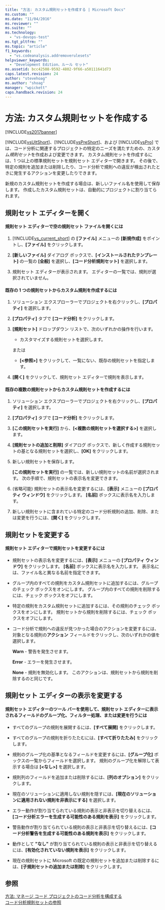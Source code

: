 ```yaml
---
title: "方法: カスタム規則セットを作成する | Microsoft Docs"
ms.custom: ""
ms.date: "11/04/2016"
ms.reviewer: ""
ms.suite: ""
ms.technology: 
  - "vs-devops-test"
ms.tgt_pltfrm: ""
ms.topic: "article"
f1_keywords: 
  - "vs.codeanalysis.addremoverulesets"
helpviewer_keywords: 
  - "Development Edition、ルール セット"
ms.assetid: bcc42508-9592-4802-9f66-a50111641d73
caps.latest.revision: 24
author: "stevehoag"
ms.author: "shoag"
manager: "wpickett"
caps.handback.revision: 24
---
```

# 方法: カスタム規則セットを作成する
[!INCLUDE[vs2017banner](../code-quality/includes/vs2017banner.md)]

[!INCLUDE[vsUltShort](../code-quality/includes/vsultshort_md.md)]、[!INCLUDE[vsPreShort](../code-quality/includes/vspreshort_md.md)]、および [!INCLUDE[vsPro](../code-quality/includes/vspro_md.md)] では、コード分析に関連するプロジェクトの特定のニーズを満たすための、カスタム*規則セット*を作成および変更できます。  カスタム規則セットを作成するには、1 つ以上の標準規則セットを規則セット エディターで開きます。  その後で、特定の規則を追加または削除したり、コード分析で規則への違反が検出されたときに発生するアクションを変更したりできます。  
  
 新規のカスタム規則セットを作成する場合は、新しいファイル名を使用して保存します。  作成したカスタム規則セットは、自動的にプロジェクトに割り当てられます。  
  
## 規則セット エディターを開く  
  
#### 規則セット エディターで空の規則セット ファイルを開くには  
  
1.  [!INCLUDE[vs_current_short](../code-quality/includes/vs_current_short_md.md)] の **\[ファイル\]** メニューの **\[新規作成\]** をポイントし、**\[ファイル\]** をクリックします。  
  
2.  **\[新しいファイル\]** ダイアログ ボックスで、**\[インストールされたテンプレート\]** の一覧の **\[全般\]** を選択し、**\[コード分析規則セット\]** を選択します。  
  
3.  規則セット エディターが表示されます。  エディターの一覧では、規則が選択されていません。  
  
#### 既存の 1 つの規則セットからカスタム規則を作成するには  
  
1.  ソリューション エクスプローラーでプロジェクトを右クリックし、**\[プロパティ\]** を選択します。  
  
2.  **\[プロパティ\]** タブで **\[コード分析\]** をクリックします。  
  
3.  **\[規則セット\]** ドロップダウン リストで、次のいずれかの操作を行います。  
  
    -   カスタマイズする規則セットを選択します。  
  
     または  
  
    -   **\[\<参照\>\]** をクリックして、一覧にない、既存の規則セットを指定します。  
  
4.  **\[開く\]** をクリックして、規則セット エディターで規則を表示します。  
  
#### 既存の複数の規則セットからカスタム規則セットを作成するには  
  
1.  ソリューション エクスプローラーでプロジェクトを右クリックし、**\[プロパティ\]** を選択します。  
  
2.  **\[プロパティ\]** タブで **\[コード分析\]** をクリックします。  
  
3.  **\[この規則セットを実行\]** から、**\[\<複数の規則セットを選択する\>\]** を選択します。  
  
4.  **\[規則セットの追加と削除\]** ダイアログ ボックスで、新しく作成する規則セットの基となる規則セットを選択し、**\[OK\]** をクリックします。  
  
5.  新しい規則セットを保存します。  
  
     **\[この規則セットを実行\]** の一覧では、新しい規則セットの名前が選択されます。  次の手順で、規則セットの表示名を変更できます。  
  
6.  \(省略可能\) 規則セットの表示名を変更するには、**\[表示\]** メニューの **\[プロパティ ウィンドウ\]** をクリックします。  **\[名前\]** ボックスに表示名を入力します。  
  
7.  新しい規則セットに含まれている特定のコード分析規則の追加、削除、または変更を行うには、**\[開く\]** をクリックします。  
  
## 規則セットを変更する  
  
#### 規則セット エディターで規則セットを変更するには  
  
-   規則セットの表示名を変更するには、**\[表示\]** メニューの **\[プロパティ ウィンドウ\]** をクリックします。  **\[名前\]** ボックスに表示名を入力します。  表示名には、ファイル名と異なる名前を指定できます。  
  
-   グループ内のすべての規則をカスタム規則セットに追加するには、グループのチェック ボックスをオンにします。  グループ内のすべての規則を削除するには、チェック ボックスをオフにします。  
  
-   特定の規則をカスタム規則セットに追加するには、その規則のチェック ボックスをオンにします。  規則セットから規則を削除するには、チェック ボックスをオフにします。  
  
-   コード分析で規則への違反が見つかった場合のアクションを変更するには、対象となる規則の**アクション** フィールドをクリックし、次のいずれかの値を選択します。  
  
     **Warn** \- 警告を発生させます。  
  
     **Error** \- エラーを発生させます。  
  
     **None** \- 規則を無効化します。  このアクションは、規則セットから規則を削除するのと同じです。  
  
## 規則セット エディターの表示を変更する  
  
#### 規則セット エディターのツール バーを使用して、規則セット エディターに表示されるフィールドのグループ化、フィルター処理、または変更を行うには  
  
-   すべてのグループの規則を展開するには、**\[すべて展開\]** をクリックします。  
  
-   すべてのグループの規則を折りたたむには、**\[すべて折りたたみ\]** をクリックします。  
  
-   規則のグループ化の基準となるフィールドを変更するには、**\[グループ化\]** ボックスの一覧からフィールドを選択します。  規則のグループ化を解除して表示する場合は **\[\<なし\>\]** を選択します。  
  
-   規則列のフィールドを追加または削除するには、**\[列のオプション\]** をクリックします。  
  
-   現在のソリューションに適用しない規則を隠すには、**\[現在のソリューションに適用されない規則を非表示にする\]** を選択します。  
  
-   エラー動作が割り当てられている規則の表示と非表示を切り替えるには、**\[コード分析エラーを生成する可能性のある規則を表示\]** をクリックします。  
  
-   警告動作が割り当てられている規則の表示と非表示を切り替えるには、**\[コード分析警告を生成する可能性のある規則を表示\]** をクリックします。  
  
-   動作として **"なし"** が割り当てられている規則の表示と非表示を切り替えるには、**\[有効化されていない規則を表示\]** をクリックします。  
  
-   現在の規則セットに Microsoft の既定の規則セットを追加または削除するには、**\[子規則セットの追加または削除\]** をクリックします。  
  
## 参照  
 [方法: マネージ コード プロジェクトのコード分析を構成する](../code-quality/how-to-configure-code-analysis-for-a-managed-code-project.md)   
 [コード分析規則セットの参照](../code-quality/code-analysis-rule-set-reference.md)